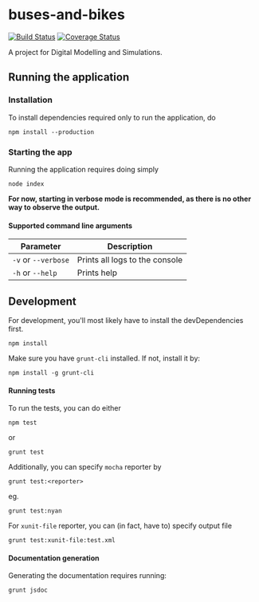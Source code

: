 # buses-and-bikes

[![Build Status](https://travis-ci.org/Xylem/buses-and-bikes.png?branch=master)](https://travis-ci.org/Xylem/buses-and-bikes) [![Coverage Status](https://coveralls.io/repos/Xylem/buses-and-bikes/badge.png)](https://coveralls.io/r/Xylem/buses-and-bikes)

A project for Digital Modelling and Simulations.

## Running the application

### Installation

To install dependencies required only to run the application, do

```
npm install --production
```
### Starting the app

Running the application requires doing simply

```
node index
```
**For now, starting in verbose mode is recommended, as there is no other way to observe the output.**

#### Supported command line arguments

| Parameter           | Description                    |
|---------------------|--------------------------------|
| `-v` or `--verbose` | Prints all logs to the console |
| `-h` or `--help`    | Prints help                    |

## Development

For development, you'll most likely have to install the devDependencies first.

```
npm install
```

Make sure you have `grunt-cli` installed. If not, install it by:

```
npm install -g grunt-cli
```

#### Running tests

To run the tests, you can do either

```
npm test
```

or

```
grunt test
```

Additionally, you can specify `mocha` reporter by

```
grunt test:<reporter>
```

eg.

```
grunt test:nyan
```

For `xunit-file` reporter, you can (in fact, have to) specify output file

```
grunt test:xunit-file:test.xml
```

#### Documentation generation

Generating the documentation requires running:

```
grunt jsdoc
```